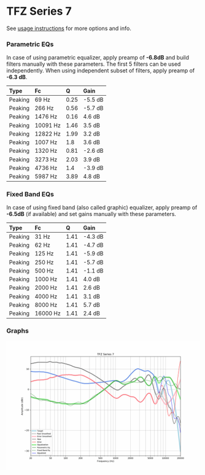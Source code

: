 # TFZ Series 7
See [usage instructions](https://github.com/jaakkopasanen/AutoEq#usage) for more options and info.

### Parametric EQs
In case of using parametric equalizer, apply preamp of **-6.8dB** and build filters manually
with these parameters. The first 5 filters can be used independently.
When using independent subset of filters, apply preamp of **-6.3 dB**.

| Type    | Fc       |    Q | Gain    |
|:--------|:---------|:-----|:--------|
| Peaking | 69 Hz    | 0.25 | -5.5 dB |
| Peaking | 266 Hz   | 0.56 | -5.7 dB |
| Peaking | 1476 Hz  | 0.16 | 4.6 dB  |
| Peaking | 10091 Hz | 1.46 | 3.5 dB  |
| Peaking | 12822 Hz | 1.99 | 3.2 dB  |
| Peaking | 1007 Hz  | 1.8  | 3.6 dB  |
| Peaking | 1320 Hz  | 0.81 | -2.6 dB |
| Peaking | 3273 Hz  | 2.03 | 3.9 dB  |
| Peaking | 4736 Hz  | 1.4  | -3.9 dB |
| Peaking | 5987 Hz  | 3.89 | 4.8 dB  |

### Fixed Band EQs
In case of using fixed band (also called graphic) equalizer, apply preamp of **-6.5dB**
(if available) and set gains manually with these parameters.

| Type    | Fc       |    Q | Gain    |
|:--------|:---------|:-----|:--------|
| Peaking | 31 Hz    | 1.41 | -4.3 dB |
| Peaking | 62 Hz    | 1.41 | -4.7 dB |
| Peaking | 125 Hz   | 1.41 | -5.9 dB |
| Peaking | 250 Hz   | 1.41 | -5.7 dB |
| Peaking | 500 Hz   | 1.41 | -1.1 dB |
| Peaking | 1000 Hz  | 1.41 | 4.0 dB  |
| Peaking | 2000 Hz  | 1.41 | 2.6 dB  |
| Peaking | 4000 Hz  | 1.41 | 3.1 dB  |
| Peaking | 8000 Hz  | 1.41 | 5.7 dB  |
| Peaking | 16000 Hz | 1.41 | 2.4 dB  |

### Graphs
![](./TFZ%20Series%207.png)